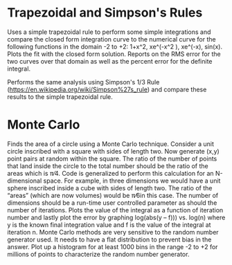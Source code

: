 # Trapezoidal and Simpson's Rules
Uses a simple trapezoidal rule to perform some simple integrations and compare the closed form integration curve to the numerical curve for the following functions in the domain -2 to +2: 1+x^2, xe^(-x^2 ),  xe^(-x), sin(x). Plots the fit with the closed form solution. Reports on the RMS error for the two curves over that domain as well as the percent error for the definite integral.

Performs the same analysis using Simpson's 1/3 Rule (https://en.wikipedia.org/wiki/Simpson%27s_rule) and compare these results to the simple trapezoidal rule. 
# Monte Carlo
Finds the area of a circle using a Monte Carlo technique. Consider a unit circle inscribed with a square with sides of length two. Now generate (x,y) point pairs at random within the square. The ratio of the number of points that land inside the circle to the total number should be the ratio of the areas which is π⁄4. Code is generalized to perform this calculation for an N-dimensional space. For example, in three dimensions we would have a unit sphere inscribed inside a cube with sides of length two. The ratio of the “areas” (which are now volumes) would be π⁄6in this case. The number of dimensions should be a run-time user controlled parameter as should the number of iterations. Plots the value of the integral as a function of iteration number and lastly plot the error by graphing log(abs(y – f))) vs. log(n) where y is the known final integration value and f is the value of the integral at iteration n. Monte Carlo methods are very sensitive to the random number generator used. It needs to have a flat distribution to prevent bias in the answer. Plot up a histogram for at least 1000 bins in the range -2 to +2 for millions of points to characterize the random number generator.
